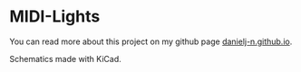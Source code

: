 # MIDI-Lights

You can read more about this project on my github page [danielj-n.github.io](https://danielj-n.github.io/).

Schematics made with KiCad.
